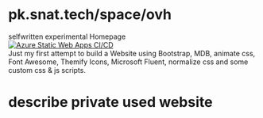 # pk.snat.tech/space/ovh

selfwritten experimental Homepage\
[![Azure Static Web Apps CI/CD](https://github.com/pkostelnik/www/actions/workflows/azure-static-web-apps-gentle-pond-007985710.yml/badge.svg)](https://github.com/pkostelnik/www/actions/workflows/azure-static-web-apps-gentle-pond-007985710.yml)\
Just my first attempt to build a Website using Bootstrap, MDB, animate css, Font Awesome, Themify Icons, Microsoft Fluent, normalize css and some custom css & js scripts.

# describe private used website
